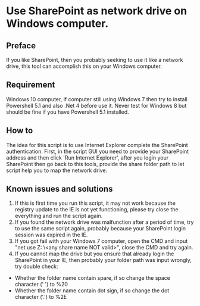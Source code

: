 # Use SharePoint as network drive on Windows computer.


## Preface
If you like SharePoint, then you probably seeking to use it like a network drive, this tool can accomplish this on your Windows computer. 

## Requirement
Windows 10 computer, if computer still using Windows 7 then try to install Powershell 5.1  and also .Net 4 before use it.  Never test for Windows 8 but should be fine if you have Powershell 5.1 installed.

## How to
The idea for this script is to use Internet Explorer complete the SharePoint authentication.  First, in the script GUI you need to provide your SharePoint address and then click 'Run Internet Explorer', after you login your SharePoint then go back to this tools, provide the share folder path to let script help you to map the network drive.

## Known issues and solutions
1. If this is first time you run this script, it may not work because the registry update to the IE is not yet functioning, please try close the everything and run the script again.
2. If you found the network drive was malfunction after a period of time, try to use the same script again, probably because your SharePoint login session was expired in the IE.
3. If you got fail with your Windows 7 computer, open the CMD and input "net use Z: \\<your file server>\<any share name NOT valid>", close the CMD and try again.
4. If you cannot map the drive but you ensure that already login the SharePoint in your IE, then probably your folder path was input wrongly, try double check:
- Whether the folder name contain spare, if so change the space character (' ') to %20
- Whether the folder name contain dot sign, if so change the dot character ('.') to %2E
